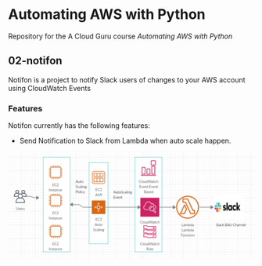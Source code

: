 # Automating AWS with Python
Repository for the A Cloud Guru course *Automating AWS with Python*

## 02-notifon

Notifon is a project to notify Slack users of changes to your AWS account using CloudWatch Events

### Features

Notifon currently has the following features:
- Send Notification to Slack from Lambda when auto scale happen.

![Screenshot](Notifier_arch_diagram.png)

